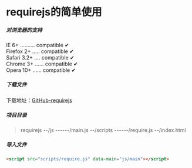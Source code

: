 # requirejs的简单使用

##### 对浏览器的支持

IE 6+ .......... compatible ✔  
Firefox 2+ ..... compatible ✔  
Safari 3.2+ .... compatible ✔  
Chrome 3+ ...... compatible ✔  
Opera 10+ ...... compatible ✔

##### 下载文件

下载地址：[GitHub-requirejs](https://github.com/linfushan/FILES/blob/master/require.js)

##### 项目目录
>requirejs
>--/js
>------/main.js
>--/scripts
>------/require.js
>--/index.html

##### 导入文件

```html
<script src="scripts/require.js" data-main="js/main"></script>
```



